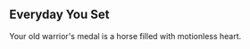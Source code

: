 Everyday You Set
----------------
Your old warrior's medal is a horse filled with motionless heart.  
